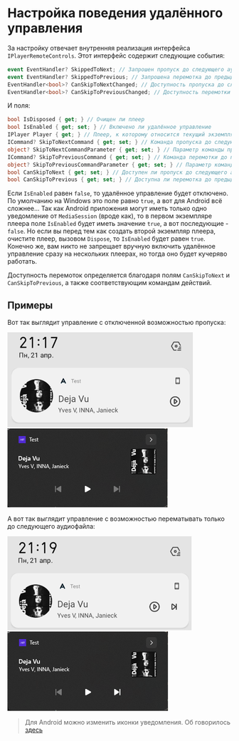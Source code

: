 ﻿# Настройка поведения удалённого управления

За настройку отвечает внутренняя реализация интерфейса `IPlayerRemoteControls`.
Этот интерфейс содержит следующие события:

```c#
event EventHandler? SkippedToNext; // Запрошен пропуск до следующего аудиофайла
event EventHandler? SkippedToPrevious; // Запрошена перемотка до предыдущего аудиофайла
EventHandler<bool>? CanSkipToNextChanged; // Доступность пропуска до следующего аудиофайла изменилась
EventHandler<bool>? CanSkipToPreviousChanged; // Доступность перемотки до предыдущего аудиофайла изменилась
```

И поля:

```C#
bool IsDisposed { get; } // Очищен ли плеер
bool IsEnabled { get; set; } // Включено ли удалённое управление
IPlayer Player { get; } // Плеер, к которому относится текущий экземпляр настроек
ICommand? SkipToNextCommand { get; set; } // Команда пропуска до следующего аудиофайла
object? SkipToNextCommandParameter { get; set; } // Параметр команды пропуска до следующего аудиофайла
ICommand? SkipToPreviousCommand { get; set; } // Команда перемотки до прошлого аудиофайла
object? SkipToPreviousCommandParameter { get; set; } // Параметр команды перемотки до прошлого аудиофайла
bool CanSkipToNext { get; set; } // Доступен ли пропуск до следующего аудиофайла
bool CanSkipToPrevious { get; set; } // Доступна ли перемотка до предыдущего аудиофайла
```

Если `IsEnabled` равен `false`, то удалённое управление будет отключено. 
По умолчанию на Windows это поле равно `true`, а вот для Android всё сложнее...
Так как Android приложения могут иметь только одно уведомление от `MediaSession` (вроде как),
то в первом экземпляре плеера поле `IsEnabled` будет иметь значение `true`, а вот последующие - `false`.
Но если вы перед тем как создать второй экземпляр плеера, очистите плеер, вызовом `Dispose`, то `IsEnabled` будет равен `true`.
Конечно же, вам никто не запрещает вручную включить удалённое управление сразу на нескольких плеерах, 
но тогда оно будет кучеряво работать.

Доступность перемоток определяется благодаря полям `CanSkipToNext` и `CanSkipToPrevious`, 
а также соответствующим командам действий.

## Примеры

Вот так выглядит управление с отключенной возможностью пропуска:

![Windows](https://raw.githubusercontent.com/Laeslaraftor/Acly.Player/master/Acly.Player/Preview/AndroidEmptyControls.png)
![Android](https://raw.githubusercontent.com/Laeslaraftor/Acly.Player/master/Acly.Player/Preview/WindowsEmptyControls.png)


А вот так выглядит управление с возможностью перематывать только до следующего аудиофайла:

![Windows](https://raw.githubusercontent.com/Laeslaraftor/Acly.Player/master/Acly.Player/Preview/AndroidForwardControls.png)
![Android](https://raw.githubusercontent.com/Laeslaraftor/Acly.Player/master/Acly.Player/Preview/WindowsForwardControls.png)


> Для Android можно изменить иконки уведомления. Об говорилось [здесь](https://github.com/Laeslaraftor/Acly.Player/blob/master/README.md)